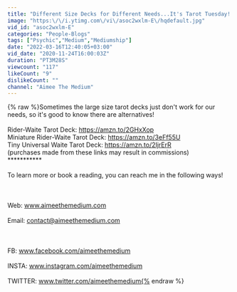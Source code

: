 ```yaml
---
title: "Different Size Decks for Different Needs...It's Tarot Tuesday!!"
image: "https:\/\/i.ytimg.com\/vi\/asoc2wxlm-E\/hqdefault.jpg"
vid_id: "asoc2wxlm-E"
categories: "People-Blogs"
tags: ["Psychic","Medium","Mediumship"]
date: "2022-03-16T12:40:05+03:00"
vid_date: "2020-11-24T16:00:03Z"
duration: "PT3M28S"
viewcount: "117"
likeCount: "9"
dislikeCount: ""
channel: "Aimee The Medium"
---
```

{% raw %}Sometimes the large size tarot decks just don't work for our needs, so it's good to know there are alternatives!  <br /><br />Rider-Waite Tarot Deck: <a rel="nofollow" target="blank" href="https://amzn.to/2GHxXop">https://amzn.to/2GHxXop</a><br />Miniature Rider-Waite Tarot Deck: <a rel="nofollow" target="blank" href="https://amzn.to/3eFf55U">https://amzn.to/3eFf55U</a><br />Tiny Universal Waite Tarot Deck: <a rel="nofollow" target="blank" href="https://amzn.to/2IjrErR">https://amzn.to/2IjrErR</a><br />(purchases made from these links may result in commissions)<br />***********<br /><br />To learn more or book a reading, you can reach me in the following ways!<br /><br /><br /><br />Web: www.aimeethemedium.com<br /><br />Email: contact@aimeethemedium.com<br /><br /><br /><br />FB: www.facebook.com/aimeethemedium<br /><br />INSTA: www.instagram.com/aimeethemedium<br /><br />TWITTER: www.twitter.com/aimeethemedium{% endraw %}
